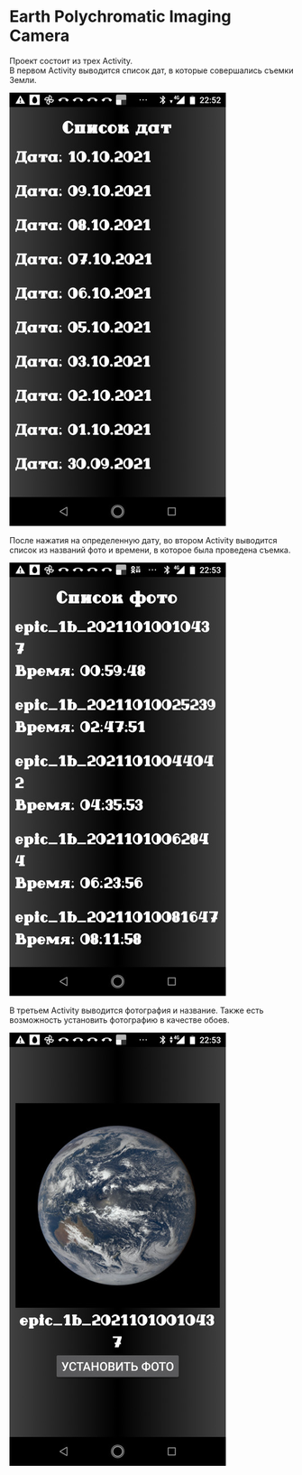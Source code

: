 # Earth Polychromatic Imaging Camera
Проект состоит из трех Activity. <br/>
В первом Activity выводится список дат, в которые совершались съемки Земли.

![alttext](https://github.com/Kirill1995-x/EPIC/blob/master/app/src/main/res/screenshots/EPIC_1.jpg?raw=true)

После нажатия на определенную дату, во втором Activity выводится список из названий фото и времени, в которое была проведена съемка.

![alttext](https://github.com/Kirill1995-x/EPIC/blob/master/app/src/main/res/screenshots/EPIC_2.jpg?raw=true)

В третьем Activity выводится фотография и название. Также есть возможность установить фотографию в качестве обоев.

![alttext](https://github.com/Kirill1995-x/EPIC/blob/master/app/src/main/res/screenshots/EPIC_3.jpg?raw=true)


